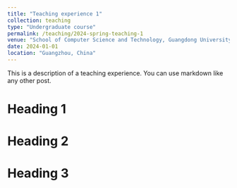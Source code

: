 ```yaml
---
title: "Teaching experience 1"
collection: teaching
type: "Undergraduate course"
permalink: /teaching/2024-spring-teaching-1
venue: "School of Computer Science and Technology, Guangdong University of Technology"
date: 2024-01-01
location: "Guangzhou, China"
---
```


This is a description of a teaching experience. You can use markdown like any other post.

Heading 1
======

Heading 2
======

Heading 3
======